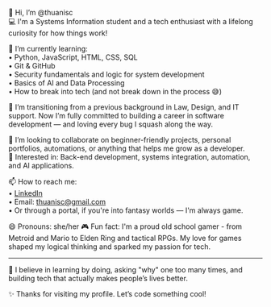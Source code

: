 👋 Hi, I’m @thuanisc  
💻 I'm a Systems Information student and a tech enthusiast with a lifelong curiosity for how things work!  

🌱 I’m currently learning:  
• Python, JavaScript, HTML, CSS, SQL  
• Git & GitHub  
• Security fundamentals and logic for system development  
• Basics of AI and Data Processing  
• How to break into tech (and not break down in the process 😅)  

🚀 I’m transitioning from a previous background in Law, Design, and IT support. Now I’m fully committed to building a career in software development — and loving every bug I squash along the way.  

🤝 I’m looking to collaborate on beginner-friendly projects, personal portfolios, automations, or anything that helps me grow as a developer.  
🎯 Interested in: Back-end development, systems integration, automation, and AI applications.  

📫 How to reach me:  
• [LinkedIn](https://www.linkedin.com/in/thuanisc/)  
• Email: thuanisc@gmail.com  
• Or through a portal, if you're into fantasy worlds — I'm always game.  

😄 Pronouns: she/her
🎮 Fun fact: I'm a proud old school gamer - from Metroid and Mario to Elden Ring and tactical RPGs. My love for games shaped my logical thinking and sparked my passion for tech.

---

🧠 I believe in learning by doing, asking "why" one too many times, and building tech that actually makes people’s lives better.

✨ Thanks for visiting my profile. Let’s code something cool!
<!---
thuanisc/thuanisc is a ✨ special ✨ repository because its `README.md` (this file) appears on your GitHub profile.
You can click the Preview link to take a look at your changes.
--->
